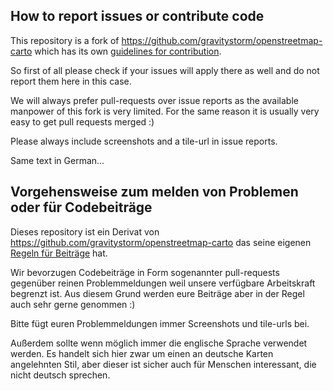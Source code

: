## How to report issues or contribute code

This repository is a fork of https://github.com/gravitystorm/openstreetmap-carto
which has its own [guidelines for contribution](CONTRIBUTING-upstream.md).

So first of all please check if your issues will apply there as well and do not
report them here in this case.

We will always prefer pull-requests over issue reports as the available
manpower of this fork is very limited.  For the same reason it is usually
very easy to get pull requests merged :)

Please always include screenshots and a tile-url in issue reports.

Same text in German...

## Vorgehensweise zum melden von Problemen oder für Codebeiträge

Dieses repository ist ein Derivat von https://github.com/gravitystorm/openstreetmap-carto
das seine eigenen [Regeln für Beiträge](CONTRIBUTING-upstream.md) hat.

Wir bevorzugen Codebeiträge in Form sogenannter pull-requests gegenüber reinen
Problemmeldungen weil unsere verfügbare Arbeitskraft begrenzt ist. Aus diesem Grund
werden eure Beiträge aber in der Regel auch sehr gerne genommen :)

Bitte fügt euren Problemmeldungen immer Screenshots und tile-urls bei.

Außerdem sollte wenn möglich immer die englische Sprache verwendet werden. Es handelt
sich hier zwar um einen an deutsche Karten angelehnten Stil, aber dieser ist sicher
auch für Menschen interessant, die nicht deutsch sprechen.
